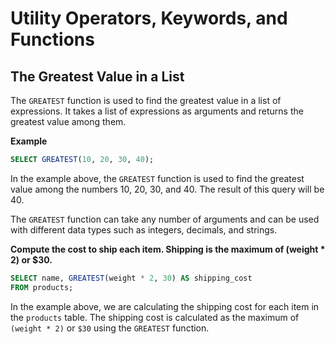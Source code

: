 # Utility Operators, Keywords, and Functions

## The Greatest Value in a List

The `GREATEST` function is used to find the greatest value in a list of expressions. It takes a list of expressions as arguments and returns the greatest value among them.

**Example**

```sql
SELECT GREATEST(10, 20, 30, 40);
```

In the example above, the `GREATEST` function is used to find the greatest value among the numbers 10, 20, 30, and 40. The result of this query will be 40.

The `GREATEST` function can take any number of arguments and can be used with different data types such as integers, decimals, and strings.

**Compute the cost to ship each item. Shipping is the maximum of (weight \* 2) or $30.**

```sql
SELECT name, GREATEST(weight * 2, 30) AS shipping_cost
FROM products;
```

In the example above, we are calculating the shipping cost for each item in the `products` table. The shipping cost is calculated as the maximum of `(weight * 2)` or `$30` using the `GREATEST` function.

